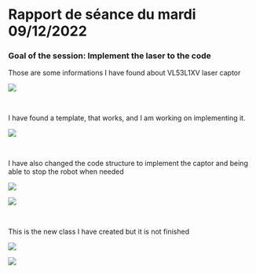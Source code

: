# Rapport de séance du mardi 09/12/2022

### Goal of the session: Implement the laser to the code

Those are some informations I have found about VL53L1XV laser captor

![](Annexes/2022-12-09_Laser1.jpg)

<br />

I have found a template, that works, and I am working on implementing it.

![](Annexes/2022-12-09_LaserCode1.jpg)

<br />

I have also changed the code structure to implement the captor and being able to stop the robot when needed

![](Annexes/2022-12-09_LaserCode2.jpg)

![](Annexes/2022-12-09_LaserCode3.jpg)

<br />

This is the new class I have created but it is not finished

![](Annexes/2022-12-09_LaserCode4.jpg)

![](Annexes/2022-12-09_LaserCode5.jpg)